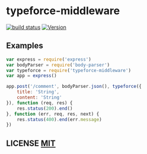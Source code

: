 # typeforce-middleware

[![build status](https://secure.travis-ci.org/dcousens/typeforce-middleware.png)](http://travis-ci.org/dcousens/typeforce-middleware)
[![Version](http://img.shields.io/npm/v/typeforce-middleware.svg)](https://www.npmjs.org/package/typeforce-middleware)


## Examples

``` javascript
var express = require('express')
var bodyParser = require('body-parser')
var typeforce = require('typeforce-middleware')
var app = express()

app.post('/comment', bodyParser.json(), typeforce({
	title: 'String',
	content: 'String'
}), function (req, res) {
	res.status(200).end()
}, function (err, req, res, next) {
	res.status(400).end(err.message)
})
```

## LICENSE [MIT](LICENSE)

